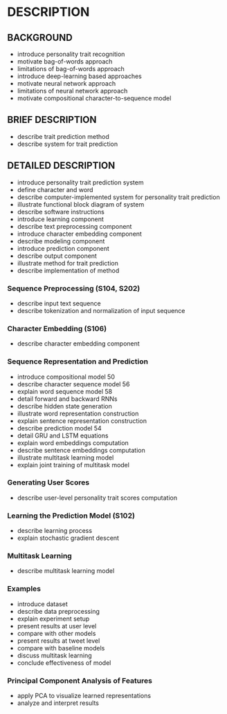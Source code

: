 # DESCRIPTION

## BACKGROUND

- introduce personality trait recognition
- motivate bag-of-words approach
- limitations of bag-of-words approach
- introduce deep-learning based approaches
- motivate neural network approach
- limitations of neural network approach
- motivate compositional character-to-sequence model

## BRIEF DESCRIPTION

- describe trait prediction method
- describe system for trait prediction

## DETAILED DESCRIPTION

- introduce personality trait prediction system
- define character and word
- describe computer-implemented system for personality trait prediction
- illustrate functional block diagram of system
- describe software instructions
- introduce learning component
- describe text preprocessing component
- introduce character embedding component
- describe modeling component
- introduce prediction component
- describe output component
- illustrate method for trait prediction
- describe implementation of method

### Sequence Preprocessing (S104, S202)

- describe input text sequence
- describe tokenization and normalization of input sequence

### Character Embedding (S106)

- describe character embedding component

### Sequence Representation and Prediction

- introduce compositional model 50
- describe character sequence model 56
- explain word sequence model 58
- detail forward and backward RNNs
- describe hidden state generation
- illustrate word representation construction
- explain sentence representation construction
- describe prediction model 54
- detail GRU and LSTM equations
- explain word embeddings computation
- describe sentence embeddings computation
- illustrate multitask learning model
- explain joint training of multitask model

### Generating User Scores

- describe user-level personality trait scores computation

### Learning the Prediction Model (S102)

- describe learning process
- explain stochastic gradient descent

### Multitask Learning

- describe multitask learning model

### Examples

- introduce dataset
- describe data preprocessing
- explain experiment setup
- present results at user level
- compare with other models
- present results at tweet level
- compare with baseline models
- discuss multitask learning
- conclude effectiveness of model

### Principal Component Analysis of Features

- apply PCA to visualize learned representations
- analyze and interpret results

